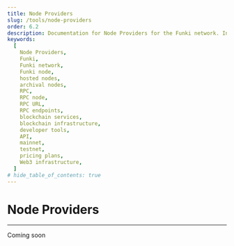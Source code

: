 ```yaml
---
title: Node Providers
slug: /tools/node-providers
order: 6.2
description: Documentation for Node Providers for the Funki network. Including details on their services, supported networks, and pricing plans.
keywords:
  [
    Node Providers,
    Funki,
    Funki network,
    Funki node,
    hosted nodes,
    archival nodes,
    RPC,
    RPC node,
    RPC URL,
    RPC endpoints,
    blockchain services,
    blockchain infrastructure,
    developer tools,
    API,
    mainnet,
    testnet,
    pricing plans,
    Web3 infrastructure,
  ]
# hide_table_of_contents: true
---
```


# Node Providers

---

Coming soon


